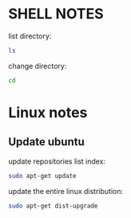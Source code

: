 # SHELL NOTES

list directory:

```bash
ls
```

change directory:

```bash
cd
```

# Linux notes

## Update ubuntu

update repositories list index:

```bash
sudo apt-get update
```

update the entire linux distribution:
```bash
sudo apt-get dist-upgrade
```